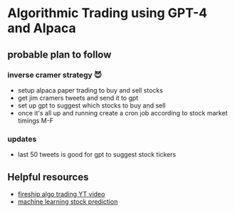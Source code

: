 # Algorithmic Trading using GPT-4 and Alpaca

## probable plan to follow

### inverse cramer strategy 😈

- setup alpaca paper trading to buy and sell stocks
- get jim cramers tweets and send it to gpt
- set up gpt to suggest which stocks to buy and sell
- once it's all up and running create a cron job according to stock market timings M-F

### updates

- last 50 tweets is good for gpt to suggest stock tickers


## Helpful resources
- [fireship algo trading YT video](https://www.youtube.com/watch?v=BrcugNqRwUs)
- [machine learning stock prediction](https://www.youtube.com/watch?v=1O_BenficgE) 






